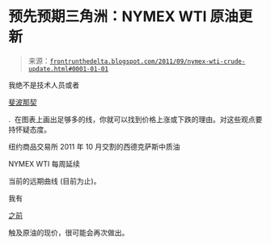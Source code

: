 <!--yml

分类: 未分类

日期: 2024 年 05 月 12 日 23:34:25

-->

# 预先预期三角洲：NYMEX WTI 原油更新

> 来源：[`frontrunthedelta.blogspot.com/2011/09/nymex-wti-crude-update.html#0001-01-01`](https://frontrunthedelta.blogspot.com/2011/09/nymex-wti-crude-update.html#0001-01-01)

我绝不是技术人员或者

[斐波那契](http://en.wikipedia.org/wiki/Fibonacci_retracement)

.  在图表上画出足够多的线，你就可以找到价格上涨或下跌的理由。对这些观点要持怀疑态度。

纽约商品交易所 2011 年 10 月交割的西德克萨斯中质油

NYMEX WTI 每周延续

当前的远期曲线 (目前为止)。

我有

[之前](http://frontrunthedelta.blogspot.com/2011/08/weekly-wti-crude-continuation.html)

触及原油的现价，很可能会再次做出。

